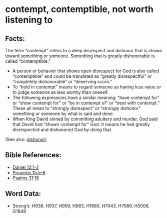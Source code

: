# contempt, contemptible, not worth listening to

## Facts:

The term “contempt” refers to a deep disrespect and dishonor that is shown toward something or someone. Something that is greatly dishonorable is called “contemptible.”

* A person or behavior that shows open disrespect for God is also called “contemptible” and could be translated as “greatly disrespectful” or “completely dishonorable” or “deserving scorn.”
* To “hold in contempt” means to regard someone as having less value or to judge someone as less worthy than oneself.
* The following expressions have a similar meaning: “have contempt for” or “show contempt for” or “be in contempt of” or “treat with contempt.” These all mean to “strongly disrespect” or “strongly dishonor” something or someone by what is said and done.
* When King David sinned by committing adultery and murder, God said that David had “shown contempt for” God. It means he had greatly disrespected and dishonored God by doing that.

(See also: [dishonor](../other/dishonor.md))

## Bible References:

* [Daniel 12:1-2](rc://en/tn/help/dan/12/01)
* [Proverbs 15:5-6](rc://en/tn/help/pro/15/05)
* [Psalms 31:18](rc://en/tn/help/psa/031/18)

## Word Data:

* Strong’s: H936, H937, H959, H963, H1860, H7043, H7589, H5006, G1848
